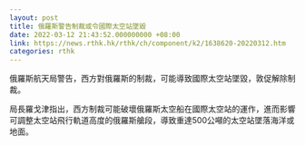 ```yaml
---
layout: post
title: 俄羅斯警告制裁或令國際太空站墜毀
date: 2022-03-12 21:43:52.000000000 +08:00
link: https://news.rthk.hk/rthk/ch/component/k2/1638620-20220312.htm
categories: rthk
---
```


俄羅斯航天局警告，西方對俄羅斯的制裁，可能導致國際太空站墜毀，敦促解除制裁。

局長羅戈津指出，西方制裁可能破壞俄羅斯太空船在國際太空站的運作，進而影響可調整太空站飛行軌道高度的俄羅斯艙段，導致重達500公噸的太空站墜落海洋或地面。
